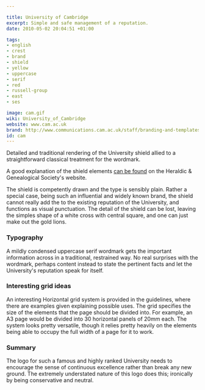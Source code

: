 ```yaml
---

title: University of Cambridge
excerpt: Simple and safe management of a reputation.
date: 2010-05-02 20:04:51 +01:00

tags:
- english
- crest
- brand
- shield
- yellow
- uppercase
- serif
- red
- russell-group
- east
- ses

image: cam.gif
wiki: University_of_Cambridge
website: www.cam.ac.uk
brand: http://www.communications.cam.ac.uk/staff/branding-and-templates
id: cam
---
```


Detailed and traditional rendering of the University shield allied to a straightforward classical treatment for the wordmark.

A good explanation of the shield elements [can be found](http://cuhags.soc.srcf.net/misc/examples.html) on the Heraldic & Genealogical Society's website.

The shield is competently drawn and the type is sensibly plain. Rather a special case, being such an influential and widely known brand, the shield cannot really add the to the existing reputation of the University, and functions as visual punctuation. The detail of the shield can be lost, leaving the simples shape of a white cross with central square, and one can just make out the gold lions.

### Typography

A mildly condensed uppercase serif wordmark gets the important information across in a traditional, restrained way. No real surprises with the wordmark, perhaps content instead to state the pertinent facts and let the University's reputation speak for itself.

### Interesting grid ideas

An interesting Horizontal grid system is provided in the guidelines, where there are examples given explaining possible uses. The grid specifies the size of the elements that the page should be divided into. For example, an A3 page would be divided into 30 horizontal panels of 20mm each. The system looks pretty versatile, though it relies pretty heavily on the elements being able to occupy the full width of a page for it to work.

### Summary

The logo for such a famous and highly ranked University needs to encourage the sense of continuous excellence rather than break any new ground. The extremely understated nature of this logo does this; ironically by being conservative and neutral.
